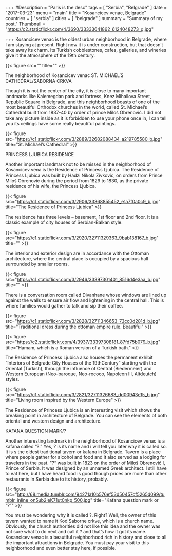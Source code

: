 +++
#Description = "Paris is the desc"
tags = [ "Serbia", "Belgrade" ]
date = "2017-03-23"
menu = "main"
title = "Kosancicev venac, Belgrade"
countries = [ "serbia" ]
cities = [ "belgrade" ]
summary = "Summary of my post."
Thumbnail = "https://c2.staticflickr.com/4/3690/33333641862_6124048273_q.jpg"

+++
Kosancicev	venac is the oldest urban neighborhood in Belgrade, where I am staying at present. Right now it is under construction, but that doesn’t take away its charm. Its Turkish cobblestones, cafes, galleries, and wineries give it the atmosphere of the 19th century.

{{< figure src="" title="" >}}

The neighborhood of Kosancicev	venac
ST. MICHAEL’S CATHEDRAL/SABORNA CRKVA

Though it is not the center of the city, it is close to many important landmarks like Kalemegdan park and fortress, Knez	Mihailova	Street, Republic Square in Belgrade, and this neighborhood boasts of one of the most beautiful Orthodox churches in the world, called St. Michael’s Cathedral built from 1837-40 by order of prince Miloš Obrenović. I did not take any picture inside as it is forbidden to use your phone once in, I can tell you its ceilings have some really beautiful paintings.

{{< figure src="https://c1.staticflickr.com/3/2889/32682088434_a219785580_b.jpg" title="St. Michael’s Cathedral" >}}

PRINCESS LJUBICA RESIDENCE

Another important landmark not to be missed in the neighborhood of Kosancicev	vena is the Residence of Princess Ljubica. The Residence of Princess Ljubica was built by Hadzi Nikola Zivkovic, on orders from Prince Miloš Obrenović during the period from 1829 to 1830, as the private residence of his wife, the Princess Ljubica.

{{< figure src="https://c1.staticflickr.com/3/2906/33368855452_e1a7f0a0c9_b.jpg" title="The Residence of Princess Ljubica" >}}

The residence has three levels – basement, 1st floor and 2nd floor. It is a classic example of city houses of Serbian-Balkan style.

{{< figure src="https://c1.staticflickr.com/3/2920/32711329363_9bab138167_b.jpg" title="" >}}

The interior and exterior design are in accordance with the Ottoman architecture, where the central place is occupied by a spacious hall surrounded by smaller rooms.

{{< figure src="https://c1.staticflickr.com/3/2946/33397301401_8516d4e3aa_b.jpg" title="" >}}

There is a conversation room called Divanhane whose windows are lined up against the walls to ensure air flow and lightening in the central hall. This is where families would gather to talk and sip their coffee.

{{< figure src="https://c1.staticflickr.com/3/2828/32711346653_73cc0d281d_b.jpg" title="Traditional dress during the ottoman empire rule. Beautiful" >}}

{{< figure src="https://c2.staticflickr.com/4/3937/33397308181_87fd75b079_b.jpg" title="Hamam, which is a Roman version of a Turkish bath." >}}

The Residence of Princess Ljubica also houses the permanent exhibit “Interiors of Belgrade City Houses of the 19thCentury” starting with the Oriental (Turkish), through the influence of Central (Biedermeier) and Western European (Neo-baroque, Neo-rococo, Napoleon III, Altdeutch) styles.

{{< figure src="https://c1.staticflickr.com/3/2821/32711326683_dd00943e15_b.jpg" title="Living room inspired by the Western Europe" >}}

The Residence of Princess Ljubica is an interesting visit which shows the breaking point in architecture of Belgrade. You can see the elements of both oriental and western design and architecture.


KAFANA QUESTION MARK/?

Another interesting landmark in the neighborhood of Kosancicev	venac is a kafana called “?.” Yes, ? is its name and i will tell you later why it is called so. It is s the oldest traditional tavern or kafana in Belgrade. Tavern is a place where people gather for alcohol and food and it also served as a lodging for travelers in the past. "?“ was built in 1823 on the order of Miloš Obrenović I, Prince of Serbia. It was designed by an unnamed Greek architect. I still have to eat here, but I have heard food is good though prices are more than other restaurants in Serbia due to its history, probably.

{{< figure src="http://68.media.tumblr.com/94271a10b576ef53d50457cf5265d099/tumblr_inline_on5ub2leK71ut0nkp_500.jpg" title="Kafana question mark or “?”" >}}

You must be wondering why it is called ?. Right? Well, the owner of this tavern wanted to name it Kod Saborne crkve, which is a church name. Obviously, the church authorities did not like this idea and the owner was not sure what to do next and call it ? and that’s how it got its name.
Kosancicev	venac is a beautiful neighborhood rich in history and close to all the important attractions in Belgrade. You must pay your visit to this neighborhood and even better stay here, if possible.
